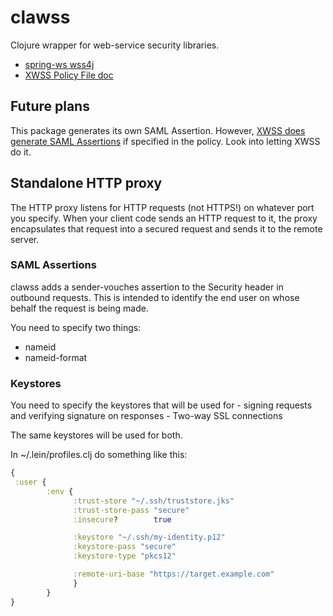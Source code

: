 # clawss

Clojure wrapper for web-service security libraries.

- [spring-ws wss4j](http://docs.spring.io/spring-ws/site/reference/html/security.html#security-xws-security-interceptor)
- [XWSS Policy File doc](http://docs.oracle.com/cd/E17802_01/webservices/webservices/docs/1.6/tutorial/doc/XWS-SecurityIntro4.html#wp564887)

## Future plans

This package generates its own SAML Assertion.  However, [XWSS does generate SAML Assertions](http://docs.oracle.com/cd/E17802_01/webservices/webservices/docs/1.6/tutorial/doc/XWS-SecurityIntro4.html#wp580723)
if specified in the policy.
Look into letting XWSS do it.

## Standalone HTTP proxy

The HTTP proxy listens for HTTP requests (not HTTPS!) on whatever port you specify.
When your client code sends an HTTP request to it, the proxy encapsulates
that request into a secured request and sends it to the remote server.

### SAML Assertions

clawss adds a sender-vouches assertion to the Security header in outbound requests.
This is intended to identify the end user on whose behalf the request is being made.

You need to specify two things:
- nameid
- nameid-format



### Keystores

You need to specify the keystores that will be used for 
    - signing requests and verifying signature on responses
    - Two-way SSL connections

The same keystores will be used for both.

In ~/.lein/profiles.clj do something like this:

```clojure
{
 :user {
        :env {
              :trust-store "~/.ssh/truststore.jks"
              :trust-store-pass "secure"
              :insecure?        true

              :keystore "~/.ssh/my-identity.p12"
              :keystore-pass "secure"
              :keystore-type "pkcs12"

              :remote-uri-base "https://target.example.com"
              }
        }
}
```


